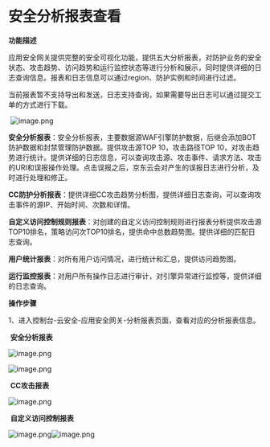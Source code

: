 # 安全分析报表查看

**功能描述** 

​    应用安全网关提供完整的安全可视化功能，提供五大分析报表，对防护业务的安全状态、攻击趋势、访问趋势和运行监控状态等进行分析和展示，同时提供详细的日志查询信息。报表和日志信息可以通过region、防护实例和时间进行过滤。

​    当前报表暂不支持导出和发送，日志支持查询，如果需要导出日志可以通过提交工单的方式进行下载。

​    ![image.png](https://img1.jcloudcs.com/cms/892d6bff-75d2-464e-a215-07623eab204e20180817142308.png)

​    **安全分析报表**：安全分析报表，主要数据源WAF引擎防护数据，后继会添加BOT防护数据和封禁管理防护数据。提供攻击源TOP 10，攻击路径TOP 10，对攻击趋势进行统计。提供详细的日志信息，可以查询攻击源、攻击事件、请求方法、攻击的URI和误报操作处理。点击误报之后，京东云会对产生的误报日志进行分析，及时进行处理和修正。

​    **CC防护分析报表**：提供详细CC攻击趋势分析图，提供详细日志查询，可以查询攻击事件的源IP、开始时间、次数和详情。

​    **自定义访问控制规则报表**：对创建的自定义访问控制规则进行报表分析提供攻击源TOP10排名，策略访问次TOP10排名，提供命中总数趋势图。提供详细的匹配日志查询。

​    **用户统计报表**：对所有用户访问情况，进行统计和汇总，提供访问趋势图。

​    **运行监控报表**：对用户所有操作日志进行审计，对引擎异常进行监控等，提供详细的日志查询。

**操作步骤**

​    1、进入控制台-云安全-应用安全网关-分析报表页面，查看对应的分析报表信息。

​    **安全分析报表**

![image.png](https://img1.jcloudcs.com/cms/afc2e08f-5d78-4c1f-8223-48052c23ebe920180817143621.png)

![image.png](https://img1.jcloudcs.com/cms/6646af24-53d9-40d0-93a2-b92713d9173820180817143742.png)

​    **CC攻击报表**

![image.png](https://img1.jcloudcs.com/cms/454878e1-2767-4769-8473-de6721e3ea6320180817143842.png)

​    **自定义访问控制报表**

![image.png](https://img1.jcloudcs.com/cms/b484e7c3-b367-4329-8db8-5710dbe20bab20180817144009.png)![image.png](https://img1.jcloudcs.com/cms/053328bd-ecdd-4dc1-82d2-6e9a7facb33320180817144039.png)

​    